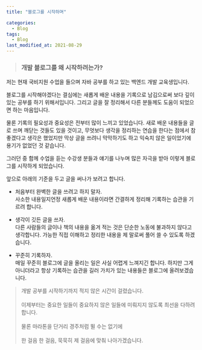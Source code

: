 ```yaml
---
title: "블로그를 시작하며"

categories:
  - Blog
tags:
  - Blog
last_modified_at: 2021-08-29
---
```


> ### 개발 블로그를 왜 시작하려는가?

저는 현재 국비지원 수업을 들으며 자바 공부를 하고 있는 백엔드 개발 교육생입니다.

블로그를 시작해야겠다는 결심에는 새롭게 배운 내용을 기록으로 남김으로써 보다 깊이 있는 공부를 하기 위해서입니다. 그리고 글을 잘 정리해서 다른 분들께도 도움이 되었으면 하는 마음입니다.

물론 기록의 필요성과 중요성은 전부터 많이 느끼고 있었습니다. 새로 배운 내용들을 글로 쓰며 깨닫는 것들도 있을 것이고, 무엇보다 생각을 정리하는 연습을 한다는 점에서 참 좋겠다고 생각은 했었지만 막상 글을 쓰려니 막막하기도 하고 익숙치 않은 일이었기에 용기가 없었던 것 같습니다.

그러던 중 함께 수업을 듣는 수강생 분들과 얘기를 나누며 많은 자극을 받아 이렇게 블로그를 시작하게 되었습니다.

앞으로 아래의 기준을 두고 글을 써나가 보려고 합니다.

- 처음부터 완벽한 글을 쓰려고 하지 말자.<br>
  사소한 내용일지언정 새롭게 배운 내용이라면 간결하게 정리해 기록하는 습관을 기르려 합니다.

- 생각이 깃든 글을 쓰자.<br>
  다른 사람들의 글이나 책의 내용을 옮겨 적는 것은 단순한 노동에 불과하지 않다고 생각합니다. 가능한 직접 이해하고 정리한 내용을 제 말로써 풀어 쓸 수 있도록 하겠습니다.
- 꾸준히 기록하자.<br>
  매일 꾸준히 블로그에 글을 올리는 일은 사실 어렵게 느껴지긴 합니다. 하지만 그게 아니더라고 항상 기록하는 습관을 길러 가치가 있는 내용들은 블로그에 올려보겠습니다.

> 개발 공부를 시작하기까지 적지 않은 시간이 걸렸습니다.<br><br>
> 이제부터는 중요한 일들이 중요하지 않은 일들에 미뤄지지 않도록 최선을 다하려 합니다.<br><br>
> 물론 마라톤을 단거리 경주처럼 뛸 수는 없기에<br><br>
> 한 걸음 한 걸음, 묵묵히 제 걸음에 맞춰 나아가겠습니다.
